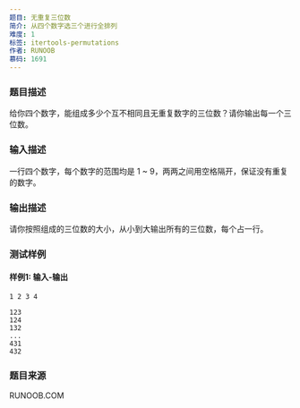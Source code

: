 ```yaml
---
题目: 无重复三位数
简介: 从四个数字选三个进行全排列
难度: 1
标签: itertools-permutations
作者: RUNOOB
慕码: 1691
---
```


### 题目描述

给你四个数字，能组成多少个互不相同且无重复数字的三位数？请你输出每一个三位数。

### 输入描述

一行四个数字，每个数字的范围均是 1 \~ 9，两两之间用空格隔开，保证没有重复的数字。

### 输出描述

请你按照组成的三位数的大小，从小到大输出所有的三位数，每个占一行。

### 测试样例

#### 样例1: 输入-输出

```
1 2 3 4
```

```
123
124
132
...
431
432
```

### 题目来源

RUNOOB.COM